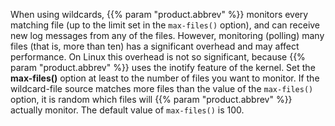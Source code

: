 ---
---
<!-- DISCLAIMER: This file is based on the syslog-ng Open Source Edition documentation https://github.com/balabit/syslog-ng-ose-guides/commit/2f4a52ee61d1ea9ad27cb4f3168b95408fddfdf2 and is used under the terms of The syslog-ng Open Source Edition Documentation License. The file has been modified by Axoflow. -->
When using wildcards, {{% param "product.abbrev" %}} monitors every matching file (up to the limit set in the `max-files()` option), and can receive new log messages from any of the files. However, monitoring (polling) many files (that is, more than ten) has a significant overhead and may affect performance. On Linux this overhead is not so significant, because {{% param "product.abbrev" %}} uses the inotify feature of the kernel. Set the **max-files()** option at least to the number of files you want to monitor. If the wildcard-file source matches more files than the value of the `max-files()` option, it is random which files will {{% param "product.abbrev" %}} actually monitor. The default value of `max-files()` is 100.
